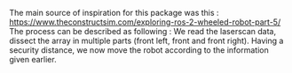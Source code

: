 The main source of inspiration for this package was this : https://www.theconstructsim.com/exploring-ros-2-wheeled-robot-part-5/
The process can be described as following : 
We read the laserscan data, dissect the array in multiple parts (front left, front and front right). Having a security distance, we now move the robot according to the information given earlier.

